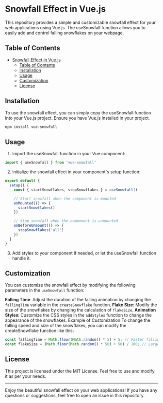 # Snowfall Effect in Vue.js
This repository provides a simple and customizable snowfall effect for your web applications using Vue.js. The useSnowfall function allows you to easily add and control falling snowflakes on your webpage.

## Table of Contents
- [Snowfall Effect in Vue.js](#snowfall-effect-in-vuejs)
  - [Table of Contents](#table-of-contents)
  - [Installation](#installation)
  - [Usage](#usage)
  - [Customization](#customization)
  - [License](#license)

## Installation
To use the snowfall effect, you can simply copy the useSnowfall function into your Vue.js project. Ensure you have Vue.js installed in your project.

```bash
npm install vue-snowfall
```

## Usage
1. Import the useSnowfall function in your Vue component:

```javascript
import { useSnowfall } from 'vue-snowfall'
```
2. Initialize the snowfall effect in your component's setup function:

```javascript
export default {
  setup() {
    const { startSnowflakes, stopSnowflakes } = useSnowfall()

    // Start snowfall when the component is mounted
    onMounted(() => {
      startSnowflakes()
    })

    // Stop snowfall when the component is unmounted
    onBeforeUnmount(() => {
      stopSnowflakes('all')
    })
  }
}
```

3. Add styles to your component if needed, or let the useSnowfall function handle it.

## Customization
You can customize the snowfall effect by modifying the following parameters in the `useSnowfall` function:

**Falling Time**: Adjust the duration of the falling animation by changing the `fallingTime` variable in the `createSnowflake` function.
**Flake Size**: Modify the size of the snowflakes by changing the calculation of `flakeSize`.
**Animation Styles**: Customize the CSS styles in the `addStyles` function to change the appearance of the snowflakes.
Example of Customization
To change the falling speed and size of the snowflakes, you can modify the createSnowflake function like this:

```javascript
const fallingTime = Math.floor(Math.random() * 5) + 5; // Faster falling speed
const flakeSize = (Math.floor(Math.random() * 50) + 50) / 100; // Larger snowflakes
```

## License
This project is licensed under the MIT License. Feel free to use and modify it as per your needs.

---
Enjoy the beautiful snowfall effect on your web applications! If you have any questions or suggestions, feel free to open an issue in this repository.
